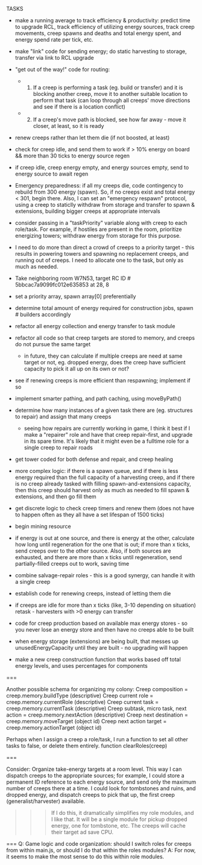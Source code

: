 TASKS

<!-- * Add level 4 creep models to creepGroups, change RCL calculation (from -2 to -1 for array) -->
<!-- * Refactor creepGroups construction properties (composition) to use # of body parts and algorithmic construction -->
<!-- * code for every level 2 and up, to determine maximum energy capacity and build creeps accordingly - either have different creep versions within creep.specs, or generate creeps dynamically -->
* make a running average to track efficiency & productivity: predict time to upgrade RCL, track efficiency of utilizing energy sources, track creep movements, creep spawns and deaths and total energy spent, and energy spend rate per tick, etc.
* make "link" code for sending energy; do static harvesting to storage, transfer via link to RCL upgrade
* "get out of the way!" code for routing: 
  * 1. If a creep is performing a task (eg. build or transfer) and it is blocking another creep, move it to another suitable location to perform that task (can loop through all creeps' move directions and see if there is a location conflict)
  * 2. If a creep's move path is blocked, see how far away - move it closer, at least, so it is ready
* renew creeps rather than let them die (if not boosted, at least)
* check for creep idle, and send them to work if > 10% energy on board && more than 30 ticks to energy source regen
* if creep idle, creep energy empty, and energy sources empty, send to energy source to await regen
* Emergency preparedness: if all my creeps die, code contingency to rebuild from 300 energy (spawn). So, if no creeps exist and total energy < 301, begin there. Also, I can set an "emergency respawn" protocol, using a creep to staticlly withdraw from storage and transfer to spawn & extensions, building bigger creeps at appropriate intervals
* consider passing in a "taskPriority" variable along with creep to each role/task. For example, if hostiles are present in the room, prioritize energizing towers; withdraw energy from storage for this purpose. 
* I need to do more than direct a crowd of creeps to a priority target - this results in powering towers and spawning no replacement creeps, and running out of creeps. I need to allocate one to the task, but only as much as needed.

* Take neighboring room W7N53, target RC ID # 5bbcac7a9099fc012e635853 at 28, 8

* set a priority array, spawn array[0] preferentially
* determine total amount of energy required for construction jobs, spawn # builders accordingly

* refactor all energy collection and energy transfer to task module
* refactor all code so that creep targets are stored to memory, and creeps do not pursue the same target
    * in future, they can calculate if multiple creeps are need at same target or not, eg. dropped energy, does the creep have sufficient capacity to pick it all up on its own or not?
* see if renewing creeps is more efficient than respawning; implement if so
* implement smarter pathing, and path caching, using moveByPath()
* determine how many instances of a given task there are (eg. structures to repair) and assign that many creeps
    * seeing how repairs are currently working in game, I think it best if I make a "repairer" role and have that creep repair-first, and upgrade in its spare time. It's likely that it might even be a fulltime role for a single creep to repair roads
* get tower coded for both defense and repair, and creep healing
* more complex logic: if there is a spawn queue, and if there is less energy required than the full capacity of a harvesting creep, and if there is no creep already tasked with filling spawn-and-extensions capacity, then this creep should harvest only as much as needed to fill spawn & extensions, and then go fill them
* get discrete logic to check creep timers and renew them (does not have to happen often as they all have a set lifespan of 1500 ticks)
* begin mining resource
* if energy is out at one source, and there is energy at the other, calculate how long until regeneration for the one that is out; if more than x ticks, send creeps over to the other source. Also, if both sources are exhausted, and there are more than x ticks until regeneration, send partially-filled creeps out to work, saving time
* combine salvage-repair roles - this is a good synergy, can handle it with a single creep
* establish code for renewing creeps, instead of letting them die
* if creeps are idle for more than x ticks (like, 3-10 depending on situation) retask - harvesters with >0 energy can transfer
* code for creep production based on available max energy stores - so you never lose an energy store and then have no creeps able to be built
* when energy storage (extensions) are being built, that messes up unusedEnergyCapacity until they are built - no upgrading will happen
* make a new creep construction function that works based off total energy levels, and uses percentages for components 

===

Another possible schema for organizing my colony:
Creep composition =                         creep.memory.buildType      (descriptive)
Creep current role =                        creep.memory.currentRole    (descriptive)
Creep current task =                        creep.memory.currentTask    (descriptive)
Creep subtask, micro task, next action =    creep.memory.nextAction     (descriptive)
Creep next destination =                    creep.memory.moveTarget     (object id)
Creep next action target =                  creep.memory.actionTarget   (object id)

Perhaps when I assign a creep a role/task, I run a function to set all other tasks to false, or delete them entirely. function clearRoles(creep)

===

Consider: Organize take-energy targets at a room level. This way I can dispatch creeps to the appropriate sources; for example, I could store a permanent ID reference to each energy source, and send only the maximum number of creeps there at a time.
I could look for tombstones and ruins, and dropped energy, and dispatch creeps to pick that up, the first creep (generalist/harvester) available.
>>> If I do this, it dramatically simplifies my role modules, and I like that. It will be a single module for pickup dropped energy, one for tombstone, etc. The creeps will cache their target ad save CPU.

=== 
Q: Game logic and code organization: should I switch roles for creeps from within main.js, or should I do that within the roles modules?
A: For now, it seems to make the most sense to do this within role modules.
